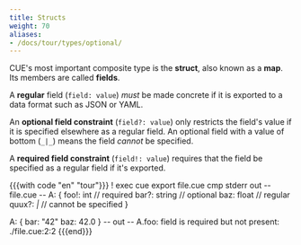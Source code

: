 ```yaml
---
title: Structs
weight: 70
aliases:
- /docs/tour/types/optional/
---
```


CUE's most important composite type is the **struct**,
also known as a **map**.
Its members are called **fields**.

A **regular** field (`field: value`) *must* be made concrete if it is exported
to a data format such as JSON or YAML.

An **optional field constraint** (`field?: value`) only restricts the field's
value if it is specified elsewhere as a regular field.
An optional field with a value of bottom (`_|_`) means the field *cannot* be
specified.

A **required field constraint** (`field!: value`) requires that the field be
specified as a regular field if it's exported.

<!--more-->

{{{with code "en" "tour"}}}
! exec cue export file.cue
cmp stderr out
-- file.cue --
A: {
	foo!:  int    // required
	bar?:  string // optional
	baz:   float  // regular
	quux?: _|_    // cannot be specified
}

A: {
	bar: "42"
	baz: 42.0
}
-- out --
A.foo: field is required but not present:
    ./file.cue:2:2
{{{end}}}
